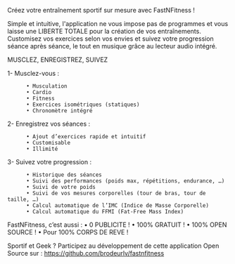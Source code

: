 Créez votre entraînement sportif sur mesure avec FastNFitness ! 

Simple et intuitive, l'application ne vous impose pas de programmes et vous laisse une LIBERTE TOTALE pour la création de vos entraînements. Customisez vos exercices selon vos envies et suivez votre progression séance après séance, le tout en musique grâce au lecteur audio intégré.

MUSCLEZ, ENREGISTREZ, SUIVEZ

1-	Musclez-vous : 

          • Musculation
          • Cardio
          • Fitness
          • Exercices isométriques (statiques)
          • Chronomètre intégré

2-	Enregistrez vos séances :

          • Ajout d’exercices rapide et intuitif
          • Customisable
          • Illimité

3-	Suivez votre progression : 

          • Historique des séances
          • Suivi des performances (poids max, répétitions, endurance, …)  
          • Suivi de votre poids 
          • Suivi de vos mesures corporelles (tour de bras, tour de taille, …)
          • Calcul automatique de l’IMC (Indice de Masse Corporelle)
          • Calcul automatique du FFMI (Fat-Free Mass Index)

FastNFitness, c’est aussi :
          • 0 PUBLICITE ! 
          • 100% GRATUIT ! 
          • 100% OPEN SOURCE ! 
          • Pour 100% CORPS DE REVE ! 

Sportif et Geek ? Participez au développement de cette application Open Source sur :
https://github.com/brodeurlv/fastnfitness
